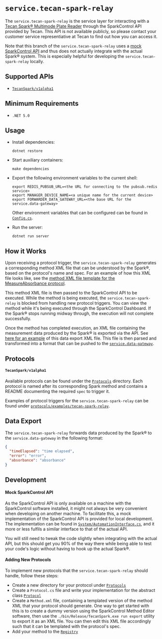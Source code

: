 # `service.tecan-spark-relay`

The `service.tecan-spark-relay` is the service layer for interacting with a [Tecan Spark® Multimode Plate Reader](https://lifesciences.tecan.com/multimode-plate-reader) through the SparkControl API provided by Tecan. This API is not available publicly, so please contact your customer service representiative at Tecan to find out how you can access it.

Note that this branch of the `service.tecan-spark-relay` uses a [mock SparkControl API](#mock-sparkcontrol-api) and thus does not actually integrate with the actual Spark® system. This is especially helpful for developing the `service.tecan-spark-relay` locally.

## Supported APIs

- [`TecanSpark/v1alpha1`](#tecanspark/v1alpha1)

## Minimum Requirements

- `.NET 5.0`

## Usage

- Install dependencies:

  ```
  dotnet restore
  ```

- Start auxiliary containers:

  ```
  make dependencies
  ```

- Export the following environment variables to the current shell:

  ```
  export REDIS_PUBSUB_URL=<the URL for connecting to the pubsub.redis service>
  export MANAGER_DEVICE_NAME=<a unique name for the current device>
  export FORWARDER_DATA_GATEWAY_URL=<the base URL for the service.data-gateway>
  ```

  Other environment variables that can be configured can be found in [`Config.cs`](Config.cs).

- Run the server:

  ```
  dotnet run server
  ```

## How it Works

Upon receiving a protocol trigger, the `service.tecan-spark-relay` generates a corresponding method XML file that can be understood by the Spark®, based on the protocol's name and spec. For an example of how this XML file looks like, see the [method XML file template for the MeasureAbsorbance protocol](Protocols/MeasureAbsorbance/Method.xml).

This method XML file is then passed to the SparkControl API to be executed. While the method is being executed, the `service.tecan-spark-relay` is blocked from handling new protocol triggers. You can view the method while it's being executed through the SparkControl Dashboard. If the Spark® stops running midway through, the execution will not complete successfully.

Once the method has completed execution, an XML file containing the measurement data produced by the Spark® is exported via the API. See [here for an example](Protocols/MeasureAbsorbance/Export.xml) of this data export XML file. This file is then parsed and transformed into a format that can be pushed to the [`service.data-gateway`](../data-gateway).

## Protocols

#### `TecanSpark/v1alpha1`

Available protocols can be found under the [`Protocols`](Protocols) directory. Each protocol is named after its corresponding Spark method and contains a README documenting the required `spec` to trigger it.

Examples of protocol triggers for the `service.tecan-spark-relay` can be found under [`protocols/examples/tecan-spark-relay`](../../protocols/examples/tecan-spark-relay).

## Data Export

The `service.tecan-spark-relay` forwards data produced by the Spark® to the `service.data-gateway` in the following format:

```json
{
  "timeElapsed": "time elapsed",
  "error": "error",
  "absorbance": "absorbance"
}
```

## Development

#### Mock SparkControl API

As the SparkControl API is only available on a machine with the SparkControl software installed, it might not always be very convenient when developing on another machine. To facilitate this, a mock implementation of the SparkControl API is provided for local development. The implementation can be found in [`System/AutomationInterface.cs`](System/AutomationInterface.cs), and it more or less fulfils a similar interface to that of the actual API.

You will still need to tweak the code slightly when integrating with the actual API, but this should get you 90% of the way there while being able to test your code's logic without having to hook up the actual Spark®.

#### Adding New Protocols

To implement new protocols that the `service.tecan-spark-relay` should handle, follow these steps:

- Create a new directory for your protocol under [`Protocols`](Protocols)
- Create a `Protocol.cs` file and write your implementation for the abstract class [`Protocol`](Protocols/Protocol.cs)
- Create a `Method.xml` file, containing a templated version of the method XML that your protocol should generate. One way to get started with this is to create a dummy version using the SparkControl Method Editor software, then use the `./bin/Release/TecanSpark.exe run export` utility to export it as an XML file. You can then edit this XML file accordingly such that it can be templated with the protocol's spec.
- Add your method to the [`Registry`](Protocols/Registry.cs)

